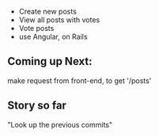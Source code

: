 + Create new posts
+ View all posts with votes
+ Vote posts
+ use Angular, on Rails

## Coming up Next:

make request from front-end, to get '/posts'

## Story so far

"Look up the previous commits"
